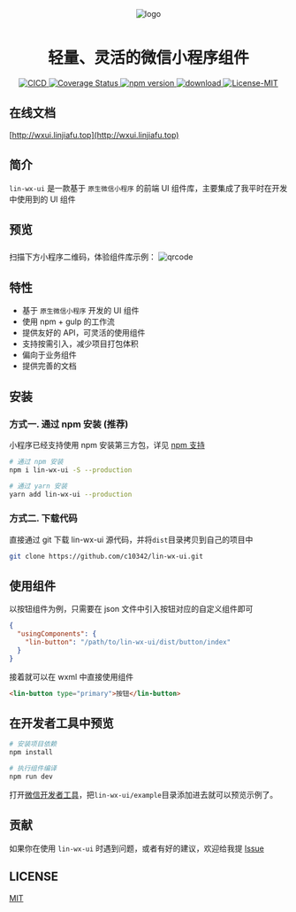 <div align='center' >
<img alt="logo" src="http://wxui.linjiafu.top/static/images/logo.png" style="margin-bottom: 10px;"/>
<h1 style='font-weight: 700;'>轻量、灵活的微信小程序组件</h1>
</div>

<p align="center">
    <a href="https://travis-ci.org/c10342/lin-wx-ui">
      <img src="https://travis-ci.org/c10342/lin-wx-ui.svg?branch=master" alt='CICD'>
    </a>
    <a href='https://coveralls.io/github/c10342/lin-wx-ui?branch=master'>
      <img src='https://coveralls.io/repos/github/c10342/lin-wx-ui/badge.svg?branch=master' alt='Coverage Status' />
    </a>
    <a href="https://www.npmjs.org/package/lin-wx-ui">
      <img src="https://img.shields.io/npm/v/lin-wx-ui.svg" alt='npm version' />
    </a>
    <a href="https://npmcharts.com/compare/lin-wx-ui?minimal=true">
      <img src="http://img.shields.io/npm/dm/lin-wx-ui.svg" alt='download' />
    </a>
    <a href="LICENSE">
      <img src="https://img.shields.io/badge/License-MIT-yellow.svg" alt='License-MIT' />
    </a>
</p>

## 在线文档

[http://wxui.linjiafu.top](http://wxui.linjiafu.top)

## 简介

`lin-wx-ui` 是一款基于 `原生微信小程序` 的前端 UI 组件库，主要集成了我平时在开发中使用到的 UI 组件

## 预览

扫描下方小程序二维码，体验组件库示例：
<img alt="qrcode" src="http://wxui.linjiafu.top/static/images/qrcode.jpg" style="margin-top: 10px;"/>

## 特性

- 基于 `原生微信小程序` 开发的 UI 组件
- 使用 npm + gulp 的工作流
- 提供友好的 API，可灵活的使用组件
- 支持按需引入，减少项目打包体积
- 偏向于业务组件
- 提供完善的文档

## 安装

### 方式一. 通过 npm 安装 (推荐)

小程序已经支持使用 npm 安装第三方包，详见 [npm 支持](https://developers.weixin.qq.com/miniprogram/dev/devtools/npm.html?search-key=npm)

```bash
# 通过 npm 安装
npm i lin-wx-ui -S --production

# 通过 yarn 安装
yarn add lin-wx-ui --production

```

### 方式二. 下载代码

直接通过 git 下载 lin-wx-ui 源代码，并将`dist`目录拷贝到自己的项目中

```bash
git clone https://github.com/c10342/lin-wx-ui.git
```

## 使用组件

以按钮组件为例，只需要在 json 文件中引入按钮对应的自定义组件即可

```json
{
  "usingComponents": {
    "lin-button": "/path/to/lin-wx-ui/dist/button/index"
  }
}
```

接着就可以在 wxml 中直接使用组件

```html
<lin-button type="primary">按钮</lin-button>
```

## 在开发者工具中预览

```bash
# 安装项目依赖
npm install

# 执行组件编译
npm run dev
```

打开[微信开发者工具](https://mp.weixin.qq.com/debug/wxadoc/dev/devtools/download.html)，把`lin-wx-ui/example`目录添加进去就可以预览示例了。

## 贡献

如果你在使用 `lin-wx-ui` 时遇到问题，或者有好的建议，欢迎给我提 [Issue](https://github.com/c10342/lin-wx-ui/issues)

## LICENSE

[MIT](LICENSE)
